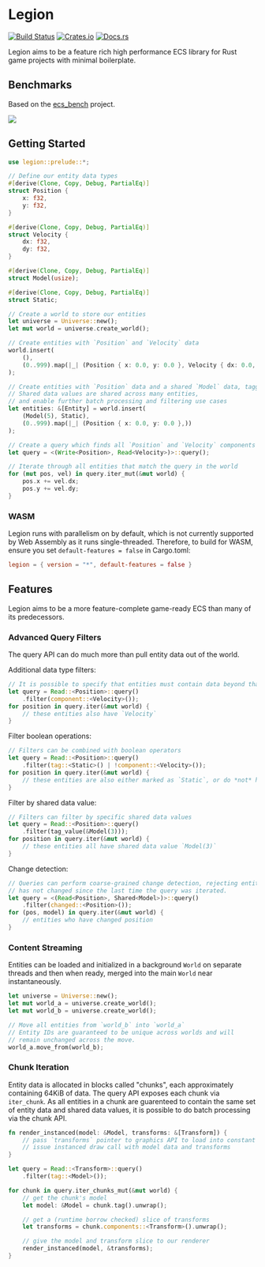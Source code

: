 # Legion

[![Build Status][build_img]][build_lnk] [![Crates.io][crates_img]][crates_lnk] [![Docs.rs][doc_img]][doc_lnk]

[build_img]: https://github.com/TomGillen/legion/workflows/CI/badge.svg
[build_lnk]: https://github.com/TomGillen/legion/actions
[crates_img]: https://img.shields.io/crates/v/legion.svg
[crates_lnk]: https://crates.io/crates/legion
[doc_img]: https://docs.rs/legion/badge.svg
[doc_lnk]: https://docs.rs/legion

Legion aims to be a feature rich high performance ECS library for Rust game projects with minimal boilerplate.

## Benchmarks

Based on the [ecs_bench](https://github.com/lschmierer/ecs_bench) project.

![](bench.png)

## Getting Started

```rust
use legion::prelude::*;

// Define our entity data types
#[derive(Clone, Copy, Debug, PartialEq)]
struct Position {
    x: f32,
    y: f32,
}

#[derive(Clone, Copy, Debug, PartialEq)]
struct Velocity {
    dx: f32,
    dy: f32,
}

#[derive(Clone, Copy, Debug, PartialEq)]
struct Model(usize);

#[derive(Clone, Copy, Debug, PartialEq)]
struct Static;

// Create a world to store our entities
let universe = Universe::new();
let mut world = universe.create_world();

// Create entities with `Position` and `Velocity` data
world.insert(
    (),
    (0..999).map(|_| (Position { x: 0.0, y: 0.0 }, Velocity { dx: 0.0, dy: 0.0 }))
);

// Create entities with `Position` data and a shared `Model` data, tagged as `Static`
// Shared data values are shared across many entities,
// and enable further batch processing and filtering use cases
let entities: &[Entity] = world.insert(
    (Model(5), Static),
    (0..999).map(|_| (Position { x: 0.0, y: 0.0 },))
);

// Create a query which finds all `Position` and `Velocity` components
let query = <(Write<Position>, Read<Velocity>)>::query();

// Iterate through all entities that match the query in the world
for (mut pos, vel) in query.iter_mut(&mut world) {
    pos.x += vel.dx;
    pos.y += vel.dy;
}
```

### WASM
Legion runs with parallelism on by default, which is not currently supported by Web Assembly as it runs single-threaded. Therefore, to build for WASM, ensure you set `default-features = false` in Cargo.toml:
```toml
legion = { version = "*", default-features = false }
```

## Features

Legion aims to be a more feature-complete game-ready ECS than many of its predecessors.

### Advanced Query Filters

The query API can do much more than pull entity data out of the world.

Additional data type filters:

```rust
// It is possible to specify that entities must contain data beyond that being fetched
let query = Read::<Position>::query()
    .filter(component::<Velocity>());
for position in query.iter(&mut world) {
    // these entities also have `Velocity`
}
```

Filter boolean operations:

```rust
// Filters can be combined with boolean operators
let query = Read::<Position>::query()
    .filter(tag::<Static>() | !component::<Velocity>());
for position in query.iter(&mut world) {
    // these entities are also either marked as `Static`, or do *not* have a `Velocity`
}
```

Filter by shared data value:

```rust
// Filters can filter by specific shared data values
let query = Read::<Position>::query()
    .filter(tag_value(&Model(3)));
for position in query.iter(&mut world) {
    // these entities all have shared data value `Model(3)`
}
```

Change detection:

```rust
// Queries can perform coarse-grained change detection, rejecting entities who's data
// has not changed since the last time the query was iterated.
let query = <(Read<Position>, Shared<Model>)>::query()
    .filter(changed::<Position>());
for (pos, model) in query.iter(&mut world) {
    // entities who have changed position
}
```

### Content Streaming

Entities can be loaded and initialized in a background `World` on separate threads and then
when ready, merged into the main `World` near instantaneously.

```rust
let universe = Universe::new();
let mut world_a = universe.create_world();
let mut world_b = universe.create_world();

// Move all entities from `world_b` into `world_a`
// Entity IDs are guaranteed to be unique across worlds and will
// remain unchanged across the move.
world_a.move_from(world_b);
```

### Chunk Iteration

Entity data is allocated in blocks called "chunks", each approximately containing 64KiB of data. The query API exposes each chunk via `iter_chunk`. As all entities in a chunk are guarenteed to contain the same set of entity data and shared data values, it is possible to do batch processing via the chunk API.

```rust
fn render_instanced(model: &Model, transforms: &[Transform]) {
    // pass `transforms` pointer to graphics API to load into constant buffer
    // issue instanced draw call with model data and transforms
}

let query = Read::<Transform>::query()
    .filter(tag::<Model>());

for chunk in query.iter_chunks_mut(&mut world) {
    // get the chunk's model
    let model: &Model = chunk.tag().unwrap();

    // get a (runtime borrow checked) slice of transforms
    let transforms = chunk.components::<Transform>().unwrap();

    // give the model and transform slice to our renderer
    render_instanced(model, &transforms);
}
```
